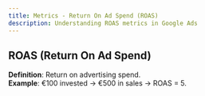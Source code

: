 ```yaml
---
title: Metrics - Return On Ad Spend (ROAS)
description: Understanding ROAS metrics in Google Ads
---
```


## ROAS (Return On Ad Spend)
**Definition**: Return on advertising spend.  
**Example**: €100 invested → €500 in sales → ROAS = 5.
